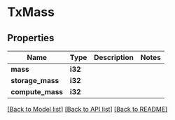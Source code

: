 # TxMass

## Properties

| Name             | Type    | Description | Notes |
| ---------------- | ------- | ----------- | ----- |
| **mass**         | **i32** |             |
| **storage_mass** | **i32** |             |
| **compute_mass** | **i32** |             |

[[Back to Model list]](../README.md#documentation-for-models) [[Back to API list]](../README.md#documentation-for-api-endpoints) [[Back to README]](../README.md)
